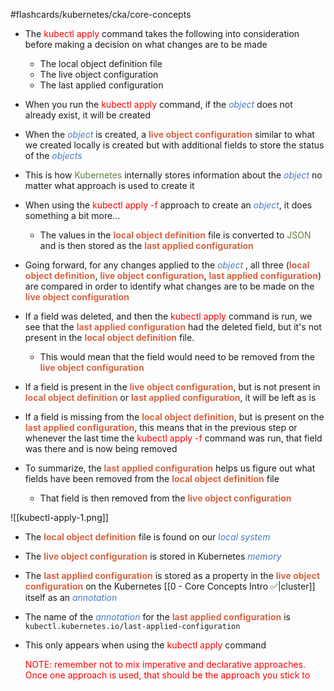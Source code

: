 #flashcards/kubernetes/cka/core-concepts

- The <span style="color:red">kubectl apply</span> command takes the following into consideration before making a decision on what changes are to be made
	- The local object definition file
	- The live object configuration
	- The last applied configuration

- When you run the <span style="color:red">kubectl apply</span> command, if the <i><span style="color:#477bbe">object</span></i> does not already exist, it will be created

- When the <i><span style="color:#477bbe">object</span></i> is created, a <b><span style="color:#d46644">live object configuration</span></b> similar to what we created locally is created but with additional fields to store the status of the <i><span style="color:#477bbe">objects</span></i>

- This is how <span style="color:#5c7e3e">Kubernetes</span> internally stores information about the <i><span style="color:#477bbe">object</span></i> no matter what approach is used to create it

- When using the <span style="color:red">kubectl apply -f</span> approach to create an <i><span style="color:#477bbe">object</span></i>, it does something a bit more…
	- The values in the <b><span style="color:#d46644">local object definition</span></b> file is converted to <span style="color:#5c7e3e">JSON</span> and is then stored as the <b><span style="color:#d46644">last applied configuration</span></b>

- Going forward, for any changes applied to the <i><span style="color:#477bbe">object</span></i> , all three (<b><span style="color:#d46644">local object definition</span></b>, <b><span style="color:#d46644">live object configuration</span></b>, <b><span style="color:#d46644">last applied configuration</span></b>) are compared in order to identify what changes are to be made on the <b><span style="color:#d46644">live object configuration</span></b>

- If a field was deleted, and then the <span style="color:red">kubectl apply</span> command is run, we see that the <b><span style="color:#d46644">last applied configuration</span></b> had the deleted field, but it's not present in the <b><span style="color:#d46644">local object definition</span></b> file. 
	- This would mean that the field would need to be removed from the <b><span style="color:#d46644">live object configuration</span></b>

- If a field is present in the <b><span style="color:#d46644">live object configuration</span></b>, but is not present in <b><span style="color:#d46644">local object definition</span></b> or <b><span style="color:#d46644">last applied configuration</span></b>, it will be left as is

- If a field is missing from the <b><span style="color:#d46644">local object definition</span></b>, but is present on the <b><span style="color:#d46644">last applied configuration</span></b>, this means that in the previous step or whenever the last time the <span style="color:red">kubectl apply -f</span> command was run, that field was there and is now being removed

- To summarize, the <b><span style="color:#d46644">last applied configuration</span></b> helps us figure out what fields have been removed from the <b><span style="color:#d46644">local object definition</span></b> file
	- That field is then removed from the <b><span style="color:#d46644">live object configuration</span></b>

![[kubectl-apply-1.png]]

- The <b><span style="color:#d46644">local object definition</span></b> file is found on our <i><span style="color:#477bbe">local system</span></i>
- The <b><span style="color:#d46644">live object configuration</span></b> is stored in Kubernetes <i><span style="color:#477bbe">memory</span></i>
- The <b><span style="color:#d46644">last applied configuration</span></b> is stored as a property in the <b><span style="color:#d46644">live object configuration</span></b> on the Kubernetes [[0 - Core Concepts Intro ✅|cluster]] itself as an <i><span style="color:#477bbe">annotation</span></i>

- The name of the <i><span style="color:#477bbe">annotation</span></i> for the <b><span style="color:#d46644">last applied configuration</span></b> is `kubectl.kubernetes.io/last-applied-configuration`

- This only appears when using the <span style="color:red">kubectl apply</span> command

	<span style="color:red">NOTE: remember not to mix imperative and declarative approaches. Once one approach is used, that should be the approach you stick to</span>